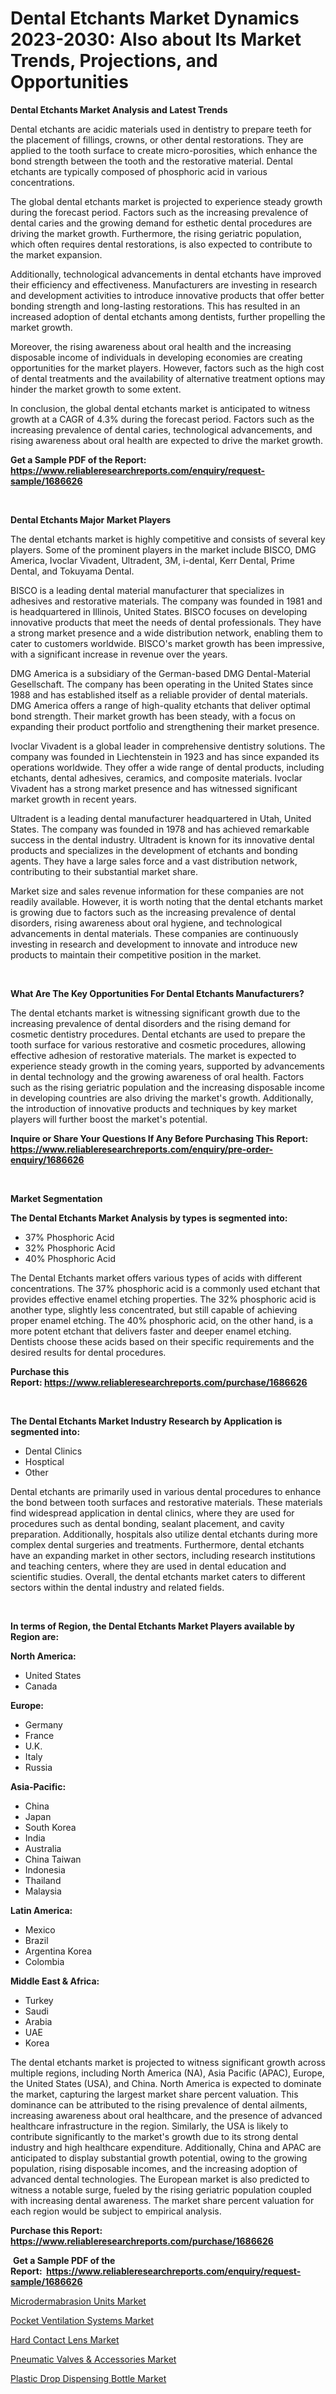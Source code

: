 <p><h1>Dental Etchants Market Dynamics 2023-2030: Also about Its Market Trends, Projections, and Opportunities</h1></p><p><strong>Dental Etchants Market Analysis and Latest Trends</strong></p>
<p><p>Dental etchants are acidic materials used in dentistry to prepare teeth for the placement of fillings, crowns, or other dental restorations. They are applied to the tooth surface to create micro-porosities, which enhance the bond strength between the tooth and the restorative material. Dental etchants are typically composed of phosphoric acid in various concentrations.</p><p>The global dental etchants market is projected to experience steady growth during the forecast period. Factors such as the increasing prevalence of dental caries and the growing demand for esthetic dental procedures are driving the market growth. Furthermore, the rising geriatric population, which often requires dental restorations, is also expected to contribute to the market expansion.</p><p>Additionally, technological advancements in dental etchants have improved their efficiency and effectiveness. Manufacturers are investing in research and development activities to introduce innovative products that offer better bonding strength and long-lasting restorations. This has resulted in an increased adoption of dental etchants among dentists, further propelling the market growth.</p><p>Moreover, the rising awareness about oral health and the increasing disposable income of individuals in developing economies are creating opportunities for the market players. However, factors such as the high cost of dental treatments and the availability of alternative treatment options may hinder the market growth to some extent.</p><p>In conclusion, the global dental etchants market is anticipated to witness growth at a CAGR of 4.3% during the forecast period. Factors such as the increasing prevalence of dental caries, technological advancements, and rising awareness about oral health are expected to drive the market growth.</p></p>
<p><strong>Get a Sample PDF of the Report:&nbsp; <a href="https://www.reliableresearchreports.com/enquiry/request-sample/1686626">https://www.reliableresearchreports.com/enquiry/request-sample/1686626</a></strong></p>
<p>&nbsp;</p>
<p><strong>Dental Etchants Major Market Players</strong></p>
<p><p>The dental etchants market is highly competitive and consists of several key players. Some of the prominent players in the market include BISCO, DMG America, Ivoclar Vivadent, Ultradent, 3M, i-dental, Kerr Dental, Prime Dental, and Tokuyama Dental.</p><p>BISCO is a leading dental material manufacturer that specializes in adhesives and restorative materials. The company was founded in 1981 and is headquartered in Illinois, United States. BISCO focuses on developing innovative products that meet the needs of dental professionals. They have a strong market presence and a wide distribution network, enabling them to cater to customers worldwide. BISCO's market growth has been impressive, with a significant increase in revenue over the years.</p><p>DMG America is a subsidiary of the German-based DMG Dental-Material Gesellschaft. The company has been operating in the United States since 1988 and has established itself as a reliable provider of dental materials. DMG America offers a range of high-quality etchants that deliver optimal bond strength. Their market growth has been steady, with a focus on expanding their product portfolio and strengthening their market presence.</p><p>Ivoclar Vivadent is a global leader in comprehensive dentistry solutions. The company was founded in Liechtenstein in 1923 and has since expanded its operations worldwide. They offer a wide range of dental products, including etchants, dental adhesives, ceramics, and composite materials. Ivoclar Vivadent has a strong market presence and has witnessed significant market growth in recent years.</p><p>Ultradent is a leading dental manufacturer headquartered in Utah, United States. The company was founded in 1978 and has achieved remarkable success in the dental industry. Ultradent is known for its innovative dental products and specializes in the development of etchants and bonding agents. They have a large sales force and a vast distribution network, contributing to their substantial market share.</p><p>Market size and sales revenue information for these companies are not readily available. However, it is worth noting that the dental etchants market is growing due to factors such as the increasing prevalence of dental disorders, rising awareness about oral hygiene, and technological advancements in dental materials. These companies are continuously investing in research and development to innovate and introduce new products to maintain their competitive position in the market.</p></p>
<p>&nbsp;</p>
<p><strong>What Are The Key Opportunities For Dental Etchants Manufacturers?</strong></p>
<p><p>The dental etchants market is witnessing significant growth due to the increasing prevalence of dental disorders and the rising demand for cosmetic dentistry procedures. Dental etchants are used to prepare the tooth surface for various restorative and cosmetic procedures, allowing effective adhesion of restorative materials. The market is expected to experience steady growth in the coming years, supported by advancements in dental technology and the growing awareness of oral health. Factors such as the rising geriatric population and the increasing disposable income in developing countries are also driving the market's growth. Additionally, the introduction of innovative products and techniques by key market players will further boost the market's potential.</p></p>
<p><strong>Inquire or Share Your Questions If Any Before Purchasing This Report: <a href="https://www.reliableresearchreports.com/enquiry/pre-order-enquiry/1686626">https://www.reliableresearchreports.com/enquiry/pre-order-enquiry/1686626</a></strong></p>
<p>&nbsp;</p>
<p><strong>Market Segmentation</strong></p>
<p><strong>The Dental Etchants Market Analysis by types is segmented into:</strong></p>
<p><ul><li>37% Phosphoric Acid</li><li>32% Phosphoric Acid</li><li>40% Phosphoric Acid</li></ul></p>
<p><p>The Dental Etchants market offers various types of acids with different concentrations. The 37% phosphoric acid is a commonly used etchant that provides effective enamel etching properties. The 32% phosphoric acid is another type, slightly less concentrated, but still capable of achieving proper enamel etching. The 40% phosphoric acid, on the other hand, is a more potent etchant that delivers faster and deeper enamel etching. Dentists choose these acids based on their specific requirements and the desired results for dental procedures.</p></p>
<p><strong>Purchase this Report:&nbsp;<a href="https://www.reliableresearchreports.com/purchase/1686626">https://www.reliableresearchreports.com/purchase/1686626</a></strong></p>
<p>&nbsp;</p>
<p><strong>The Dental Etchants Market Industry Research by Application is segmented into:</strong></p>
<p><ul><li>Dental Clinics</li><li>Hosptical</li><li>Other</li></ul></p>
<p><p>Dental etchants are primarily used in various dental procedures to enhance the bond between tooth surfaces and restorative materials. These materials find widespread application in dental clinics, where they are used for procedures such as dental bonding, sealant placement, and cavity preparation. Additionally, hospitals also utilize dental etchants during more complex dental surgeries and treatments. Furthermore, dental etchants have an expanding market in other sectors, including research institutions and teaching centers, where they are used in dental education and scientific studies. Overall, the dental etchants market caters to different sectors within the dental industry and related fields.</p></p>
<p>&nbsp;</p>
<p><strong>In terms of Region, the Dental Etchants Market Players available by Region are:</strong></p>
<p>
    <p> <strong> North America: </strong>
        <ul>
            <li>United States</li>
            <li>Canada</li>
        </ul>
        </p> 
    <p> <strong> Europe: </strong>
        <ul>
            <li>Germany</li>
            <li>France</li>
            <li>U.K.</li>
            <li>Italy</li>
            <li>Russia</li>
        </ul>
        </p> 
    <p> <strong> Asia-Pacific: </strong>
        <ul>
            <li>China</li>
            <li>Japan</li>
            <li>South Korea</li>
            <li>India</li>
            <li>Australia</li>
            <li>China Taiwan</li>
            <li>Indonesia</li>
            <li>Thailand</li>
            <li>Malaysia</li>
        </ul>
        </p> 
    <p> <strong> Latin America: </strong>
        <ul>
            <li>Mexico</li>
            <li>Brazil</li>
            <li>Argentina Korea</li>
            <li>Colombia</li>
        </ul>
        </p> 
    <p> <strong> Middle East & Africa: </strong>
        <ul>
            <li>Turkey</li>
            <li>Saudi</li>
            <li>Arabia</li>
            <li>UAE</li>
            <li>Korea</li>
        </ul>
    </p>
    </p>
<p><p>The dental etchants market is projected to witness significant growth across multiple regions, including North America (NA), Asia Pacific (APAC), Europe, the United States (USA), and China. North America is expected to dominate the market, capturing the largest market share percent valuation. This dominance can be attributed to the rising prevalence of dental ailments, increasing awareness about oral healthcare, and the presence of advanced healthcare infrastructure in the region. Similarly, the USA is likely to contribute significantly to the market's growth due to its strong dental industry and high healthcare expenditure. Additionally, China and APAC are anticipated to display substantial growth potential, owing to the growing population, rising disposable incomes, and the increasing adoption of advanced dental technologies. The European market is also predicted to witness a notable surge, fueled by the rising geriatric population coupled with increasing dental awareness. The market share percent valuation for each region would be subject to empirical analysis.</p></p>
<p><strong>Purchase this Report: <a href="https://www.reliableresearchreports.com/purchase/1686626">https://www.reliableresearchreports.com/purchase/1686626</a></strong></p>
<p>&nbsp;<strong>Get a Sample PDF of the Report:&nbsp;&nbsp;<a href="https://www.reliableresearchreports.com/enquiry/request-sample/1686626">https://www.reliableresearchreports.com/enquiry/request-sample/1686626</a></strong></p>
<p><strong></strong></p>
<p><p><a href="https://github.com/lbird53714/Market-Research-Report-List-1/blob/main/microdermabrasion-units-market.md">Microdermabrasion Units Market</a></p><p><a href="https://medium.com/@charityrice2662/pocket-ventilation-systems-market-report-reveals-the-latest-trends-and-growth-opportunities-of-this-b0cab5e9eaf2">Pocket Ventilation Systems Market</a></p><p><a href="https://github.com/pizolina/Market-Research-Report-List-1/blob/main/hard-contact-lens-market.md">Hard Contact Lens Market</a></p><p><a href="https://medium.com/@samirmayert107/pneumatic-valves-accessories-market-analysis-its-cagr-market-segmentation-and-global-industry-40be3be69402">Pneumatic Valves & Accessories Market</a></p><p><a href="https://www.linkedin.com/pulse/plastic-drop-dispensing-bottle-market-research-report/">Plastic Drop Dispensing Bottle Market</a></p></p>